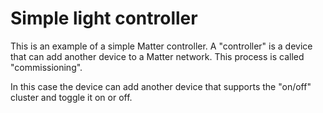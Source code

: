 # Simple light controller

This is an example of a simple Matter controller.  A "controller" is a device that can add another device to a Matter
network.  This process is called "commissioning".

In this case the device can add another device that supports the "on/off" cluster and toggle it on or off.